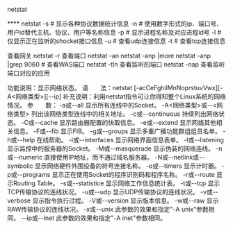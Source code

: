 netstat

**** netstat
-s # 显示各种协议数据统计信息
-n # 使用数字形式的ip、端口号、用户id替代主机、协议、用户等名称信息
-p # 显示进程名称及对应进程id号
-l # 仅显示正在监听的shocket接口信息
-u # 查看udp连接信息
-t # 查看tcp连接信息

查看网关
netstat -r
查看端口
netstat -an
netstat -anp |more
netstat -anp |grep 9060 # 查看WAS端口
netstat -tln 查看监听的端口
netstat -nap 查看监听端口对应的应用

功能说明：显示网络状态。
语　　法：netstat [-acCeFghilMnNoprstuvVwx][-A<网络类型>][--ip]
补充说明：利用netstat指令可让你得知整个Linux系统的网络情况。
参　　数：
-a或--all 显示所有连线中的Socket。
-A<网络类型>或--<网络类型> 列出该网络类型连线中的相关地址。
-c或--continuous 持续列出网络状态。
-C或--cache 显示路由器配置的快取信息。
-e或--extend 显示网络其他相关信息。
-F或--fib 显示FIB。
-g或--groups 显示多重广播功能群组组员名单。
-h或--help 在线帮助。
-i或--interfaces 显示网络界面信息表单。
-l或--listening 显示监控中的服务器的Socket。
-M或--masquerade 显示伪装的网络连线。
-n或--numeric 直接使用IP地址，而不通过域名服务器。
-N或--netlink或--symbolic 显示网络硬件外围设备的符号连接名称。
-o或--timers 显示计时器。
-p或--programs 显示正在使用Socket的程序识别码和程序名称。
-r或--route 显示Routing Table。
-s或--statistice 显示网络工作信息统计表。
-t或--tcp 显示TCP传输协议的连线状况。
-u或--udp 显示UDP传输协议的连线状况。
-v或--verbose 显示指令执行过程。
-V或--version 显示版本信息。
-w或--raw 显示RAW传输协议的连线状况。
-x或--unix 此参数的效果和指定"-A unix"参数相同。
--ip或--inet 此参数的效果和指定"-A inet"参数相同。
